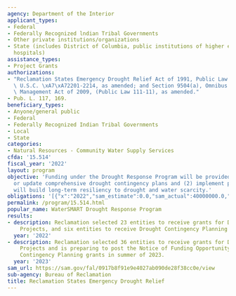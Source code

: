 ```yaml
---
agency: Department of the Interior
applicant_types:
- Federal
- Federally Recognized lndian Tribal Governments
- Other private institutions/organizations
- State (includes District of Columbia, public institutions of higher education and
  hospitals)
assistance_types:
- Project Grants
authorizations:
- "Reclamation States Emergency Drought Relief Act of 1991, Public Law 102-250, 43\
  \ U.S.C. \xA7\xA72201-2214, as amended; and Section 9504(a), Omnibus Public Lands\
  \ Management Act of 2009, (Public Law 111-11), as amended."
- Pub. L. 117, 169.
beneficiary_types:
- Anyone/general public
- Federal
- Federally Recognized Indian Tribal Governments
- Local
- State
categories:
- Natural Resources - Community Water Supply Services
cfda: '15.514'
fiscal_year: '2022'
layout: program
objective: 'Funding under the Drought Response Program will be provided to: (1) develop
  or update comprehensive drought contingency plans and (2) implement projects that
  will build long-term resiliency to drought and water scarcity.'
obligations: '[{"x":"2022","sam_estimate":0.0,"sam_actual":40000000.0,"usa_spending_actual":48238268.04},{"x":"2023","sam_estimate":122000000.0,"sam_actual":0.0,"usa_spending_actual":60615915.37},{"x":"2024","sam_estimate":23999999.0,"sam_actual":0.0,"usa_spending_actual":0.0}]'
permalink: /program/15.514.html
popular_name: WaterSMART Drought Response Program
results:
- description: Reclamation selected 23 entities to receive grants for Drought Resiliency
    Projects, and six entities to receive Drought Contingency Planning grants.
  year: '2022'
- description: Reclamation selected 36 entities to receive grants for Drought Resiliency
    Projects and is preparing to post the Notice of Funding Opportunity for Drought
    Contingency Planning grants in summer of 2023.
  year: '2023'
sam_url: https://sam.gov/fal/0917b8f91e9e4027ab090de28f38cc0e/view
sub-agency: Bureau of Reclamation
title: Reclamation States Emergency Drought Relief
---
```

